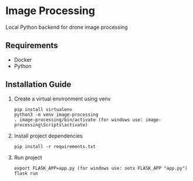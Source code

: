# Image Processing
Local Python backend for drone image processing

## Requirements
* Docker
* Python

## Installation Guide
1. Create a virtual environment using venv
   ```
   pip install virtualenv
   python3 -m venv image-processing
   . image-processing/bin/activate (for windows use: image-processing\Scripts\activate)
   ```
2. Install project dependencies
   ```
   pip install -r requirements.txt
   ```
3. Run project
   ```
   export FLASK_APP=app.py (for windows use: setx FLASK_APP "app.py")
   flask run
   ```
